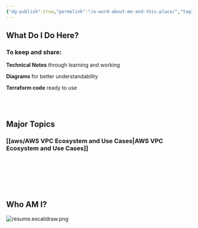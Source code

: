 ```yaml
---
{"dg-publish":true,"permalink":"/a-word-about-me-and-this-place/","tags":["gardenEntry"]}
---
```



## What Do I Do Here?

### To keep and share: 

**Technical Notes** through learning and working

**Diagrams** for better understandability

**Terraform code** ready to use

<br>

<br>

## Major Topics

### [[aws/AWS VPC Ecosystem and Use Cases\|AWS VPC Ecosystem and Use Cases]]

<br>
<br>
<br>
<br>
<br>

## Who AM I?

![resume.excalidraw.png](/img/user/resume/resume.excalidraw.png)





